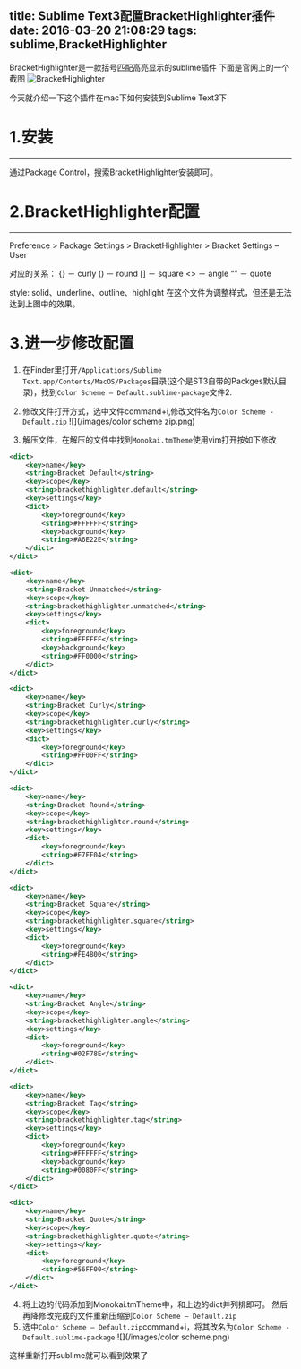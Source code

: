title: Sublime Text3配置BracketHighlighter插件 
date: 2016-03-20 21:08:29
tags: sublime,BracketHighlighter
---

BracketHighlighter是一款括号匹配高亮显示的sublime插件
下面是官网上的一个截图
![BracketHighlighter](https://camo.githubusercontent.com/771f9df16f29a134369cbcb0913f55932d156983/687474703a2f2f646c2e64726f70626f782e636f6d2f752f3334323639382f427261636b6574486967686c6967687465722f4578616d706c65312e706e67)

今天就介绍一下这个插件在mac下如何安装到Sublime Text3下
<!-- more -->
# 1.安装
----
通过Package Control，搜索BracketHighlighter安装即可。

# 2.BracketHighlighter配置
----
Preference > Package Settings > BracketHighlighter > Bracket Settings – User

对应的关系：
{} － curly
() － round
[] － square
<> － angle
“” － quote

style: solid、underline、outline、highlight
在这个文件为调整样式，但还是无法达到上图中的效果。

# 3.进一步修改配置

1. 在Finder里打开`/Applications/Sublime Text.app/Contents/MacOS/Packages`目录(这个是ST3自带的Packges默认目录)，找到`Color Scheme – Default.sublime-package`文件2. 
2. 修改文件打开方式，选中文件command+i,修改文件名为`Color Scheme - Default.zip`
![](/images/color scheme zip.png)

3. 解压文件，在解压的文件中找到`Monokai.tmTheme`使用vim打开按如下修改
```xml
<dict>
    <key>name</key>
    <string>Bracket Default</string>
    <key>scope</key>
    <string>brackethighlighter.default</string>
    <key>settings</key>
    <dict>
        <key>foreground</key>
        <string>#FFFFFF</string>
        <key>background</key>
        <string>#A6E22E</string>
    </dict>
</dict>

<dict>
    <key>name</key>
    <string>Bracket Unmatched</string>
    <key>scope</key>
    <string>brackethighlighter.unmatched</string>
    <key>settings</key>
    <dict>
        <key>foreground</key>
        <string>#FFFFFF</string>
        <key>background</key>
        <string>#FF0000</string>
    </dict>
</dict>

<dict>
    <key>name</key>
    <string>Bracket Curly</string>
    <key>scope</key>
    <string>brackethighlighter.curly</string>
    <key>settings</key>
    <dict>
        <key>foreground</key>
        <string>#FF00FF</string>
    </dict>
</dict>

<dict>
    <key>name</key>
    <string>Bracket Round</string>
    <key>scope</key>
    <string>brackethighlighter.round</string>
    <key>settings</key>
    <dict>
        <key>foreground</key>
        <string>#E7FF04</string>
    </dict>
</dict>

<dict>
    <key>name</key>
    <string>Bracket Square</string>
    <key>scope</key>
    <string>brackethighlighter.square</string>
    <key>settings</key>
    <dict>
        <key>foreground</key>
        <string>#FE4800</string>
    </dict>
</dict>

<dict>
    <key>name</key>
    <string>Bracket Angle</string>
    <key>scope</key>
    <string>brackethighlighter.angle</string>
    <key>settings</key>
    <dict>
        <key>foreground</key>
        <string>#02F78E</string>
    </dict>
</dict>

<dict>
    <key>name</key>
    <string>Bracket Tag</string>
    <key>scope</key>
    <string>brackethighlighter.tag</string>
    <key>settings</key>
    <dict>
        <key>foreground</key>
        <string>#FFFFFF</string>
        <key>background</key>
        <string>#0080FF</string>
    </dict>
</dict>

<dict>
    <key>name</key>
    <string>Bracket Quote</string>
    <key>scope</key>
    <string>brackethighlighter.quote</string>
    <key>settings</key>
    <dict>
        <key>foreground</key>
        <string>#56FF00</string>
    </dict>
</dict>
```

4. 将上边的代码添加到Monokai.tmTheme中，和上边的dict并列排即可。
然后再降修改完成的文件重新压缩到`Color Scheme – Default.zip`
5. 选中`Color Scheme – Default.zip`command+i，将其改名为`Color Scheme - Default.sublime-package`
![](/images/color scheme.png)

这样重新打开sublime就可以看到效果了



